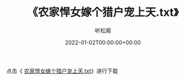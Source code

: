 ﻿---
title:  《农家悍女嫁个猎户宠上天.txt》
date:   2022-01-02T00:00:00+00:00
author: 听松阁
layout: post
permalink: /农家悍女嫁个猎户宠上天/
categories: 小说
tags: [小说]
---

点击《 [农家悍女嫁个猎户宠上天.txt](http://img.660000.xyz/bookstukust/book/bntxt/10/农家悍女嫁个猎户宠上天.txt)》进行下载